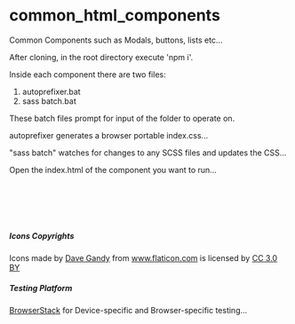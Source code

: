 # common_html_components
 Common Components such as Modals, buttons, lists etc...


After cloning, in the root directory execute 'npm i'.

Inside each component there are two files:
1. autoprefixer.bat
2. sass batch.bat

These batch files prompt for input of the folder to operate on.

autoprefixer generates a browser portable index.css...

"sass batch" watches for changes to any SCSS files and updates the CSS...

Open the index.html of the component you want to run...







<br><br>
<br><br>

<h5> Icons Copyrights </h5>
<span>Icons made by <a href="https://www.flaticon.com/authors/dave-gandy" title="Dave Gandy">Dave Gandy</a> from <a href="https://www.flaticon.com/" title="Flaticon">www.flaticon.com</a> is licensed by <a href="http://creativecommons.org/licenses/by/3.0/" title="Creative Commons BY 3.0" target="_blank">CC 3.0 BY</a></span>


<h5> Testing Platform </h5>
<span><a href="https://www.browserstack.com/" title="Dave Gandy">BrowserStack</a> for Device-specific and Browser-specific testing...</span>

